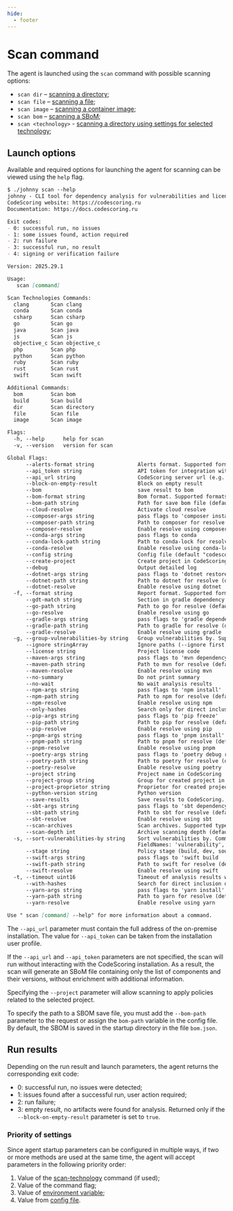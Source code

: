 ```yaml
---
hide:
  - footer
---
```


# Scan command

The agent is launched using the `scan` command with possible scanning options:

- `scan dir` – [scanning a directory](/agent/scan-dir.en/);
- `scan file` – [scanning a file](/agent/scan-file.en);
- `scan image` – [scanning a container image](/agent/scan-docker.en);
- `scan bom` – [scanning a SBoM](/agent/scan-bom.en);
- `scan <technology>` - [scanning a directory using settings for selected technology](/agent/scan-technology.en);

## Launch options

Available and required options for launching the agent for scanning can be viewed using the `help` flag.

```markdown
$ ./johnny scan --help
johnny - CLI tool for dependency analysis for vulnerabilities and license compliance issues. Works in connection with CodeScoring SCA.
CodeScoring website: https://codescoring.ru
Documentation: https://docs.codescoring.ru

Exit codes:
- 0: successful run, no issues
- 1: some issues found, action required
- 2: run failure
- 3: successful run, no result
- 4: signing or verification failure

Version: 2025.29.1

Usage:
   scan [command]

Scan Technologies Commands:
  clang       Scan clang
  conda       Scan conda
  csharp      Scan csharp
  go          Scan go
  java        Scan java
  js          Scan js
  objective_c Scan objective_c
  php         Scan php
  python      Scan python
  ruby        Scan ruby
  rust        Scan rust
  swift       Scan swift

Additional Commands:
  bom         Scan bom
  build       Scan build
  dir         Scan directory
  file        Scan file
  image       Scan image

Flags:
  -h, --help      help for scan
  -v, --version   version for scan

Global Flags:
      --alerts-format string              Alerts format. Supported formats: coloredtable, table, text, csv, json. Default output to console. Supports multiformat. Example: 'coloredtable,csv>>csv.csv'  (default "coloredtable")
      --api_token string                  API token for integration with CodeScoring server (required if api_url is set)
      --api_url string                    CodeScoring server url (e.g. https://codescoring.mycompany.com) (required if api_token is set)
      --block-on-empty-result             Block on empty result
      --bom                               save result to bom
      --bom-format string                 Bom format. Supported formats: cyclonedx_v1_4_json,cyclonedx_v1_5_json,cyclonedx_v1_6_ext_json,cyclonedx_v1_6_json (default "cyclonedx_v1_6_json")
      --bom-path string                   Path for save bom file (default "bom.json")
      --cloud-resolve                     Activate cloud resolve
      --composer-args string              pass flags to 'composer install'
      --composer-path string              Path to composer for resolve (default "composer")
      --composer-resolve                  Enable resolve using composer
      --conda-args string                 pass flags to conda
      --conda-lock-path string            Path to conda-lock for resolve (default "conda-lock")
      --conda-resolve                     Enable resolve using conda-lock
      --config string                     Config file (default "codescoring-johnny-config.yaml")
      --create-project                    Create project in CodeScoring if not exists
      --debug                             Output detailed log
      --dotnet-args string                pass flags to 'dotnet restore'
      --dotnet-path string                Path to dotnet for resolve (default "dotnet")
      --dotnet-resolve                    Enable resolve using dotnet
  -f, --format string                     Report format. Supported formats: coloredtable, table, text, junit, sarif, csv, gl-dependency-scanning-report, gl-code-quality-report. Default output to console. Supports multiformat. Example: 'coloredtable,junit>>junit.xml'  (default "coloredtable")
      --gdt-match string                  Section in gradle dependency tree for scan. By default - parse all sections
      --go-path string                    Path to go for resolve (default "go")
      --go-resolve                        Enable resolve using go
      --gradle-args string                pass flags to 'gradle dependencies'
      --gradle-path string                Path to gradle for resolve (default "./gradlew")
      --gradle-resolve                    Enable resolve using gradle
  -g, --group-vulnerabilities-by string   Group vulnerabilities by. Supported kinds 'vulnerability', 'affect' (default "vulnerability")
      --ignore stringArray                Ignore paths (--ignore first --ignore "/**/onem?re")
      --license string                    Project license code
      --maven-args string                 pass flags to 'mvn dependency:tree'
      --maven-path string                 Path to mvn for resolve (default "mvn")
      --maven-resolve                     Enable resolve using mvn
      --no-summary                        Do not print summary
      --no-wait                           No wait analysis results
      --npm-args string                   pass flags to 'npm install'
      --npm-path string                   Path to npm for resolve (default "npm")
      --npm-resolve                       Enable resolve using npm
      --only-hashes                       Search only for direct inclusion of dependencies using file hashes
      --pip-args string                   pass flags to 'pip freeze'
      --pip-path string                   Path to pip for resolve (default "pip")
      --pip-resolve                       Enable resolve using pip
      --pnpm-args string                  pass flags to 'pnpm install'
      --pnpm-path string                  Path to pnpm for resolve (default "pnpm")
      --pnpm-resolve                      Enable resolve using pnpm
      --poetry-args string                pass flags to 'poetry debug resolve'
      --poetry-path string                Path to poetry for resolve (default "poetry")
      --poetry-resolve                    Enable resolve using poetry
      --project string                    Project name in CodeScoring
      --project-group string              Group for created project in CodeScoring
      --project-proprietor string         Proprietor for created project in CodeScoring
      --python-version string             Python version
      --save-results                      Save results to CodeScoring. Used just together with project name
      --sbt-args string                   pass flags to 'sbt dependencyTree'
      --sbt-path string                   Path to sbt for resolve (default "sbt")
      --sbt-resolve                       Enable resolve using sbt
      --scan-archives                     Scan archives. Supported types: '.jar', '.rar', '.tar', '.tar.bz2', '.tbz2', '.tar.gz', '.tgz', '.tar.xz', '.txz', '.war', '.zip', '.aar', '.egg', '.hpi', '.nupkg', '.whl'
      --scan-depth int                    Archive scanning depth (default 1)
  -s, --sort-vulnerabilities-by string    Sort vulnerabilities by. Comma separated field names. For DESC - write field name with prefix '-'.
                                          FieldNames: 'vulnerability', 'fixedversion', 'cvss2', 'cvss3', 'cwes', 'links', 'affect' (default "-cvss3,-cvss2,fixedversion,vulnerability,cwes,links,affect")
      --stage string                      Policy stage (build, dev, source, stage, test, prod, proxy) (default "build")
      --swift-args string                 pass flags to 'swift build
      --swift-path string                 Path to swift for resolve (default "swift")
      --swift-resolve                     Enable resolve using swift
  -t, --timeout uint16                    Timeout of analysis results waiting in seconds (default 3600)
      --with-hashes                       Search for direct inclusion of dependencies using file hashes
      --yarn-args string                  pass flags to 'yarn install'
      --yarn-path string                  Path to yarn for resolve (default "yarn")
      --yarn-resolve                      Enable resolve using yarn

Use " scan [command] --help" for more information about a command.
```

The `--api_url` parameter must contain the full address of the on-premise installation. The value for `--api_token` can be taken from the installation user profile.

If the `--api_url` and `--api_token` parameters are not specified, the scan will run without interacting with the CodeScoring installation. As a result, the scan will generate an SBoM file containing only the list of components and their versions, without enrichment with additional information.

Specifying the `--project` parameter will allow scanning to apply policies related to the selected project.

To specify the path to a SBOM save file, you must add the `--bom-path` parameter to the request or assign the `bom-path` variable in the config file. By default, the SBOM is saved in the startup directory in the file `bom.json`.

## Run results

Depending on the run result and launch parameters, the agent returns the corresponding exit code:

- 0: successful run, no issues were detected;
- 1: issues found after a successful run, user action required;
- 2: run failure;
- 3: empty result, no artifacts were found for analysis. Returned only if the `--block-on-empty-result` parameter is set to `true`.

### Priority of settings

Since agent startup parameters can be configured in multiple ways, if two or more methods are used at the same time, the agent will accept parameters in the following priority order:

1. Value of the [scan-technology](/agent/scan-technology.en) command (if used);
2. Value of the command flag;
3. Value of [environment variable](/agent/env-variables.en);
4. Value from [config file](/agent/config.en).

